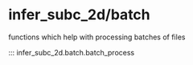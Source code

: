 # infer_subc_2d/batch

functions which help with processing batches of files

::: infer_subc_2d.batch.batch_process